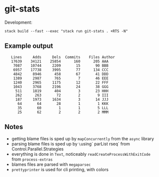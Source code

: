# git-stats

Development:
```
stack build --fast --exec "stack run git-stats . +RTS -N"
```

## Example output

```
   Lines     Adds     Dels  Commits    Files Author
   17639    34121    25854      160      205 AAA
    7087    10744     2209       15       90 BBB
    6957    17738     3995       77      134 CCC
    4842     8946      458       67       41 DDD
    1389     2987      765        7       46 EEE
    1240     2965     1175       12       22 FFF
    1043     3768     2196       24       38 GGG
     511     1819      404        3       23 HHH
     262      263       72        2        9 III
     187     1973     1634        3       14 JJJ
      64       64       28        1        1 KKK
      35       60        1        1        5 LLL
      25       62        2        2        2 MMM
```

## Notes

* getting blame files is sped up by `mapConcurrently` from the `async` library
* parsing blame files is sped up by `\`using\` parList rseq` from Control.Parallel.Strategies
* everything is done in `Text`, noticeably `readCreateProcessWithExitCode` from `process-extras`
* blames files are parsed with `megaparsec`
* `prettyprinter` is used for cli printing, with colors
